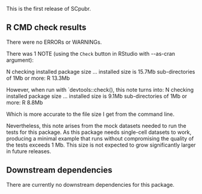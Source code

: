 This is the first release of SCpubr.

## R CMD check results
There were no ERRORs or WARNINGs. 

There was 1 NOTE (using the `Check` button in RStudio with --as-cran argument):

N  checking installed package size ...
     installed size is 15.7Mb
     sub-directories of 1Mb or more:
       R  13.3Mb

However, when run with `devtools::check(), this note turns into:
N  checking installed package size ...
     installed size is  9.1Mb
     sub-directories of 1Mb or more:
       R   8.8Mb

Which is more accurate to the file size I get from the command line.
  
Nevertheless, this note arises from the mock datasets needed to run the tests for this package. As this package needs single-cell datasets to work, producing a minimal example that runs without compromising the quality of the tests exceeds 1 Mb. This size is not expected to grow significantly larger in future releases. 

## Downstream dependencies
There are currently no downstream dependencies for this package.

